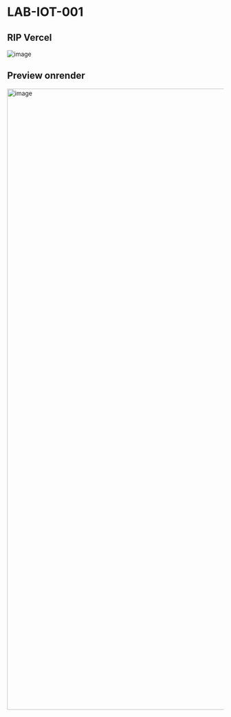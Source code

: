 # LAB-IOT-001

## RIP Vercel
![image](https://github.com/user-attachments/assets/48833a79-fec7-4f75-ba9b-43768ac8e3e8)

## Preview onrender
<img width="1440" alt="image" src="https://github.com/user-attachments/assets/4051bb3f-b2fb-41da-949c-5380574c9547">
